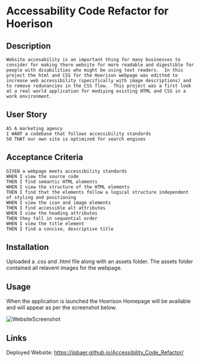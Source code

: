 # Accessability Code Refactor for Hoerison

## Description 
    Website accesability is an important thing for many businesses to consider for making there website for more readable and digestible for people with disabilities who might be using text readers.  In this project the html and CSS for the Hoerison webpage was editted to increase web accessibility (specifically with image descriptions) and to remove redunancies in the CSS flow.  This project was a first look at a real world application for modiying existing HTML and CSS in a work environment.  

## User Story

```
AS A marketing agency
I WANT a codebase that follows accessibility standards
SO THAT our own site is optimized for search engines
```

## Acceptance Criteria

```
GIVEN a webpage meets accessibility standards
WHEN I view the source code
THEN I find semantic HTML elements
WHEN I view the structure of the HTML elements
THEN I find that the elements follow a logical structure independent of styling and positioning
WHEN I view the icon and image elements
THEN I find accessible alt attributes
WHEN I view the heading attributes
THEN they fall in sequential order
WHEN I view the title element
THEN I find a concise, descriptive title
```

## Installation
Uploaded a .css and .html file along with an assets folder.  The assets folder contained all relavent images for the webpage.


## Usage
When the application is launched the Hoerison Homepage will be available and will appear as per the screenshot below.

![WebsiteScreenshot](./assets/images/Hoerison%20Screenshot.png)


## Links
   Deployed Website: https://jpbaer.github.io/Accessibility_Code_Refactor/
